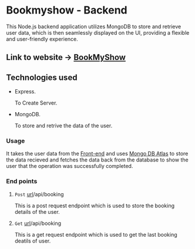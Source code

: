 # Bookmyshow - Backend

This Node.js backend application utilizes MongoDB to store and retrieve user data, which is then seamlessly displayed on the UI, providing a flexible and user-friendly experience.

## Link to website -> [BookMyShow](https://bookmyshow-iwij.onrender.com/)


## Technologies used
- Express.
   
    To Create Server.
- MongoDB.

    To store and retrive the data of the user.

### Usage 
It takes the user data from the [Front-end](https://github.com/moitri-hazra/BookMyShow-frontend) and uses [Mongo DB Atlas](https://www.mongodb.com/cloud/atlas/register) to store the data recieved and fetches the data back from the database to show the user that the 
operation was successfully completed.

### End points
1. `Post` [url](https://bookmyshow-api.onrender.com/api/booking)/api/booking 

   This is a post request endpoint which is used to store the booking details of the user.

2. `Get` [url](https://bookmyshow-api.onrender.com/api/booking)/api/booking

   This is a get request endpoint which is used to get the last booking deatils of user.



